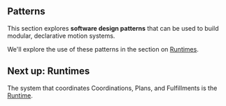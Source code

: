 ## Patterns

This section explores **software design patterns** that can be used to build modular, declarative motion systems.

We'll explore the use of these patterns in the section on [Runtimes](runtimes.md).



## Next up: Runtimes

The system that coordinates Coordinations, Plans, and Fulfillments is the [Runtime](runtimes.md).